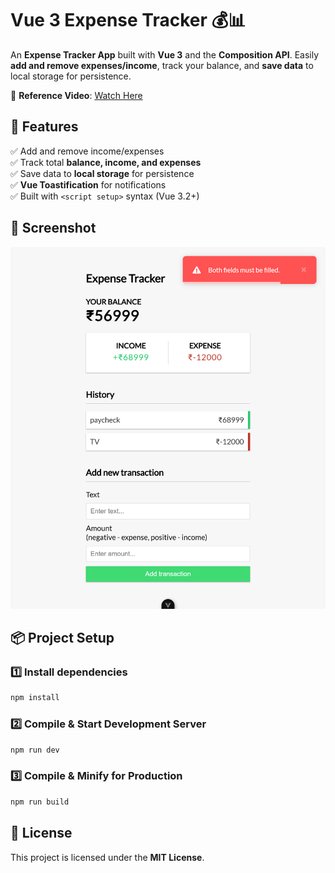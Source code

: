 # Vue 3 Expense Tracker 💰📊

An **Expense Tracker App** built with **Vue 3** and the **Composition API**. Easily **add and remove expenses/income**, track your balance, and **save data** to local storage for persistence.  

🔗 **Reference Video**: [Watch Here](https://youtu.be/hNPwdOZ3qFU?list=LL)  

## 🚀 Features

✅ Add and remove income/expenses  
✅ Track total **balance, income, and expenses**  
✅ Save data to **local storage** for persistence  
✅ **Vue Toastification** for notifications  
✅ Built with `<script setup>` syntax (Vue 3.2+)  

## 📸 Screenshot
![Vue 3 Expense Tracker Screenshot](public/localhost_5173_.png)

## 📦 Project Setup

### **1️⃣ Install dependencies**  
```md
npm install
```

### **2️⃣ Compile & Start Development Server**  
```md
npm run dev
```

### **3️⃣ Compile & Minify for Production**  
```md
npm run build
```

## 📜 License
This project is licensed under the **MIT License**.  


